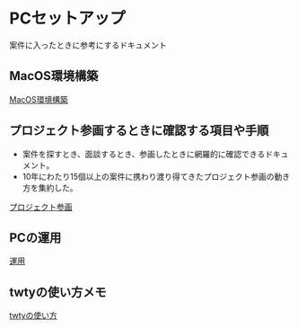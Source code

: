 # PCセットアップ

案件に入ったときに参考にするドキュメント

## MacOS環境構築

[MacOS環境構築](./SET_UP.md)

## プロジェクト参画するときに確認する項目や手順

- 案件を探すとき、面談するとき、参画したときに網羅的に確認できるドキュメント。
- 10年にわたり15個以上の案件に携わり渡り得てきたプロジェクト参画の動き方を集約した。

[プロジェクト参画](./PROJECT_ENTRY.md)

## PCの運用

[運用](./OPERATION.md)

## twtyの使い方メモ

[twtyの使い方](./how_to_use_twty.md)

